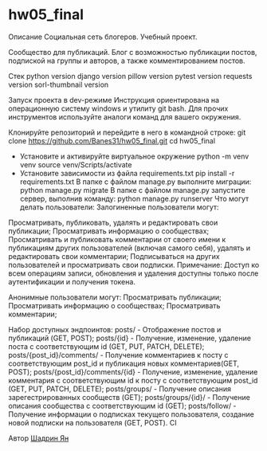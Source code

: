 # hw05_final

Описание
Социальная сеть блогеров. Учебный проект.

Сообщество для публикаций. Блог с возможностью публикации постов, подпиской на группы и авторов, а также комментированием постов.

Стек
python version django version pillow version pytest version requests version sorl-thumbnail version

Запуск проекта в dev-режиме
Инструкция ориентирована на операционную систему windows и утилиту git bash.
Для прочих инструментов используйте аналоги команд для вашего окружения.

Клонируйте репозиторий и перейдите в него в командной строке:
git clone https://github.com/Banes31/hw05_final.git
cd hw05_final
- Установите и активируйте виртуальное окружение
python -m venv venv
source venv/Scripts/activate
- Установите зависимости из файла requirements.txt
pip install -r requirements.txt
В папке с файлом manage.py выполните миграции:
python manage.py migrate
В папке с файлом manage.py запустите сервер, выполнив команду:
python manage.py runserver
Что могут делать пользователи:
Залогиненные пользователи могут:

Просматривать, публиковать, удалять и редактировать свои публикации;
Просматривать информацию о сообществах;
Просматривать и публиковать комментарии от своего имени к публикациям других пользователей (включая самого себя), удалять и редактировать свои комментарии;
Подписываться на других пользователей и просматривать свои подписки.
Примечание: Доступ ко всем операциям записи, обновления и удаления доступны только после аутентификации и получения токена.

Анонимные пользователи могут:
Просматривать публикации;
Просматривать информацию о сообществах;
Просматривать комментарии;

Набор доступных эндпоинтов:
posts/ - Отображение постов и публикаций (GET, POST);
posts/{id} - Получение, изменение, удаление поста с соответствующим id (GET, PUT, PATCH, DELETE);
posts/{post_id}/comments/ - Получение комментариев к посту с соответствующим post_id и публикация новых комментариев(GET, POST);
posts/{post_id}/comments/{id} - Получение, изменение, удаление комментария с соответствующим id к посту с соответствующим post_id (GET, PUT, PATCH, DELETE);
posts/groups/ - Получение описания зарегестрированных сообществ (GET);
posts/groups/{id}/ - Получение описания сообщества с соответствующим id (GET);
posts/follow/ - Получение информации о подписках текущего пользователя, создание новой подписки на пользователя (GET, POST).
CI

Автор
[Шадрин Ян](https://github.com/Iankel86)
